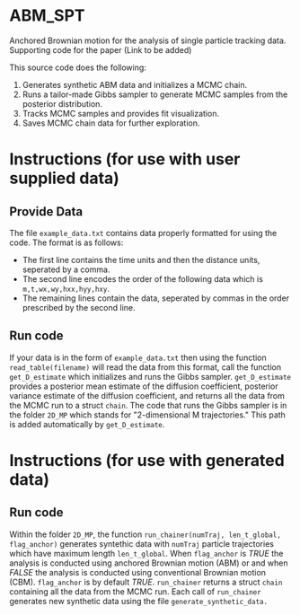 # ABM_SPT
Anchored Brownian motion for the analysis of single particle tracking data. Supporting code for the paper (Link to be added)

This source code does the following: 

1. Generates synthetic ABM data and initializes a MCMC chain.
2. Runs a tailor-made Gibbs sampler to generate MCMC samples from the posterior distribution.
3. Tracks MCMC samples and provides fit visualization.
4. Saves MCMC chain data for further exploration.

# Instructions (for use with user supplied data)
## Provide Data
The file `example_data.txt` contains data properly formatted for using the code. 
The format is as follows:
* The first line contains the time units and then the distance units, seperated by a comma.
* The second line encodes the order of the following data which is `m,t,wx,wy,hxx,hyy,hxy`.
* The remaining lines contain the data, seperated by commas in the order prescribed by the second line.

## Run code
If your data is in the form of `example_data.txt` then using the function `read_table(filename)` will read the data from this format, call the function `get_D_estimate` which initializes and runs the Gibbs sampler. `get_D_estimate` provides a posterior mean estimate of the diffusion coefficient, posterior variance estimate of the diffusion coefficient, and returns all the data from the MCMC run to a struct `chain`. The code that runs the Gibbs sampler is in the folder `2D_MP` which stands for "2-dimensional M trajectories." This path is added automatically by `get_D_estimate`.

# Instructions (for use with generated data)
## Run code
Within the folder `2D_MP`, the function `run_chainer(numTraj, len_t_global, flag_anchor)` generates syntethic data with `numTraj` particle trajectories which have maximum length `len_t_global`. When `flag_anchor` is *TRUE* the analysis is conducted using anchored Brownian motion (ABM) or and when *FALSE* the analysis is conducted using conventional Brownian motion (CBM). `flag_anchor` is by default *TRUE*. `run_chainer` returns a struct `chain` containing all the data from the MCMC run. Each call of `run_chainer` generates new synthetic data using the file `generate_synthetic_data.`


